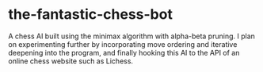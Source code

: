 # the-fantastic-chess-bot


A chess AI built using the minimax algorithm with alpha-beta pruning. I plan on experimenting further by incorporating move ordering and iterative deepening into the program, and finally hooking this AI to the API of an online chess website such as Lichess.
